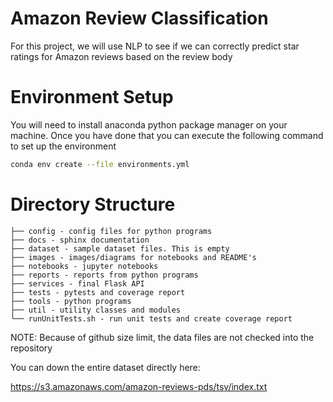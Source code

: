 # Amazon Review Classification

For this project, we will use NLP to see if we can correctly predict star ratings for Amazon reviews based on the review body

# Environment Setup

You will need to install anaconda python package manager on your machine. Once you have done that you can execute the following command to set up the environment

```bash
conda env create --file environments.yml
```


# Directory Structure


```buildoutcfg
├── config - config files for python programs
├── docs - sphinx documentation
├── dataset - sample dataset files. This is empty
├── images - images/diagrams for notebooks and README's
├── notebooks - jupyter notebooks
├── reports - reports from python programs
├── services - final Flask API 
├── tests - pytests and coverage report
├── tools - python programs
├── util - utility classes and modules
└── runUnitTests.sh - run unit tests and create coverage report
```


NOTE: Because of github size limit, the data files are not checked into the repository

You can down the entire dataset directly here: 

https://s3.amazonaws.com/amazon-reviews-pds/tsv/index.txt